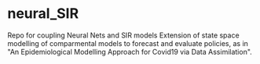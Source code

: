 # neural_SIR
Repo for coupling Neural Nets and SIR models
Extension of state space modelling of comparmental models to forecast and evaluate policies, as in "An Epidemiological Modelling Approach for Covid19 via Data Assimilation".
